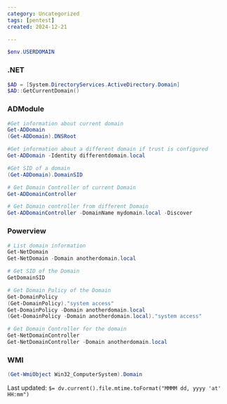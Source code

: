 ```yaml
---
category: Uncategorized
tags: [pentest]
created: 2024-12-21

---
```

```powershell
$env.USERDOMAIN
```
### .NET
```powershell
$AD = [System.DirectoryServices.ActiveDirectory.Domain]
$AD::GetCurrentDomain()
```

### ADModule
```powershell
#Get information about current domain
Get-ADDomain
(Get-ADDomain).DNSRoot

#Get information about a different domain if trust is configured
Get-ADDomain -Identity differentdomain.local

#Get SID of a domain
(Get-ADDomain).DomainSID

# Get Domain Controller of current Domain
Get-ADDomainController

# Get Domain controller from different Domain
Get-ADDomainController -DomainName mydomain.local -Discover
```

### Powerview
```powershell
# List domain information
Get-NetDomain
Get-NetDomain -Domain anotherdomain.local

# Get SID of the Domain
GetDomainSID

# Get Domain Policy of the Domain
Get-DomainPolicy
(Get-DomainPolicy)."system access"
Get-DomainPolicy -Domain anotherdomain.local
(Get-DomainPolicy -Domain anotherdomain.local)."system access"

# Get Domain Controller for the domain
Get-NetDomainController
Get-NetDomainController -Domain anotherdomain.local
```

### WMI
```powershell
(Get-WmiObject Win32_ComputerSystem).Domain
```


Last updated: `$= dv.current().file.mtime.toFormat("MMMM dd, yyyy 'at' HH:mm")`
